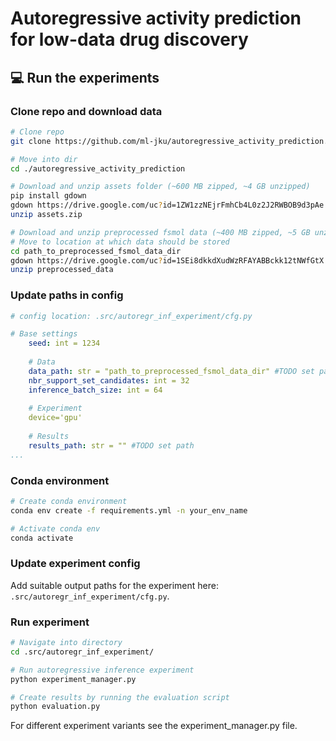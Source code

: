 # Autoregressive activity prediction for low-data drug discovery

## 💻 Run the experiments

### Clone repo and download data
```bash
# Clone repo
git clone https://github.com/ml-jku/autoregressive_activity_prediction.git

# Move into dir
cd ./autoregressive_activity_prediction

# Download and unzip assets folder (~600 MB zipped, ~4 GB unzipped)
pip install gdown
gdown https://drive.google.com/uc?id=1ZW1zzNEjrFmhCb4L0z2J2RWBOB9d3pAe
unzip assets.zip

# Download and unzip preprocessed fsmol data (~400 MB zipped, ~5 GB unzipped)
# Move to location at which data should be stored
cd path_to_preprocessed_fsmol_data_dir
gdown https://drive.google.com/uc?id=1SEi8dkkdXudWzRFAYABBckk12tNWfGtX
unzip preprocessed_data
```
### Update paths in config
```yaml
# config location: .src/autoregr_inf_experiment/cfg.py

# Base settings
    seed: int = 1234
    
    # Data
    data_path: str = "path_to_preprocessed_fsmol_data_dir" #TODO set path
    nbr_support_set_candidates: int = 32
    inference_batch_size: int = 64
    
    # Experiment
    device='gpu'
    
    # Results
    results_path: str = "" #TODO set path
...
```


### Conda environment
```bash
# Create conda environment
conda env create -f requirements.yml -n your_env_name

# Activate conda env
conda activate
```
### Update experiment config
Add suitable output paths for the experiment here: ```.src/autoregr_inf_experiment/cfg.py```.

### Run experiment
```bash
# Navigate into directory
cd .src/autoregr_inf_experiment/

# Run autoregressive inference experiment
python experiment_manager.py

# Create results by running the evaluation script
python evaluation.py
```

For different experiment variants see the experiment_manager.py file.
